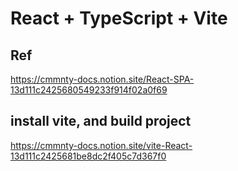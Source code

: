 # React + TypeScript + Vite

## Ref

https://cmmnty-docs.notion.site/React-SPA-13d111c2425680549233f914f02a0f69

## install vite, and build project

https://cmmnty-docs.notion.site/vite-React-13d111c2425681be8dc2f405c7d367f0

